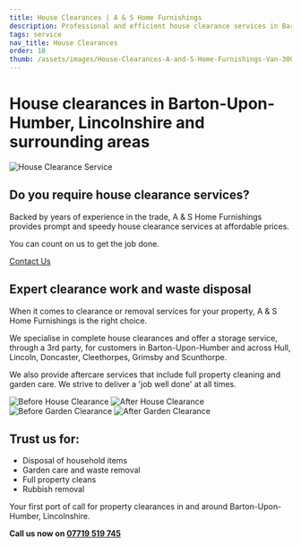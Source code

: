```yaml
---
title: House Clearances | A & S Home Furnishings
description: Professional and efficient house clearance services in Barton-Upon-Humber, Lincolnshire and surrounding areas
tags: service
nav_title: House Clearances
order: 10
thumb: /assets/images/House-Clearances-A-and-S-Home-Furnishings-Van-300x225.jpg
---
```


# House clearances in Barton-Upon-Humber, Lincolnshire and surrounding areas

![House Clearance Service](/assets/images/House-Clearances-A-and-S-Home-Furnishings-Van-crop-768x480.jpg)

## Do you require house clearance services?

Backed by years of experience in the trade, A & S Home Furnishings provides prompt and speedy house clearance services at affordable prices.

You can count on us to get the job done.

[Contact Us](/contact/)

## Expert clearance work and waste disposal

When it comes to clearance or removal services for your property, A & S Home Furnishings is the right choice.

We specialise in complete house clearances and offer a storage service, through a 3rd party, for customers in Barton-Upon-Humber and across Hull, Lincoln, Doncaster, Cleethorpes, Grimsby and Scunthorpe.

We also provide aftercare services that include full property cleaning and garden care. We strive to deliver a 'job well done' at all times.

<div class="before-after-gallery">
  <img src="/assets/images/A-AND-S-HOME-FURNISHINGS-Garden-House-Clearance-BEFORE-188x300.jpg" alt="Before House Clearance">
  <img src="/assets/images/A-AND-S-HOME-FURNISHINGS-Garden-House-Clearance-AFTER-188x300.jpg" alt="After House Clearance">
  <img src="/assets/images/A-AND-S-HOME-FURNISHINGS-GARDEN-HOUSE-CLEARANCE-1-BEFORE-188x300.jpg" alt="Before Garden Clearance">
  <img src="/assets/images/A-AND-S-HOME-FURNISHINGS-GARDEN-HOUSE-CLEARANCE-2-AFTER-188x300.jpg" alt="After Garden Clearance">
</div>

## Trust us for:

- Disposal of household items
- Garden care and waste removal
- Full property cleans
- Rubbish removal

Your first port of call for property clearances in and around Barton-Upon-Humber, Lincolnshire.

**Call us now on [07719 519 745](tel:07719519745)**
